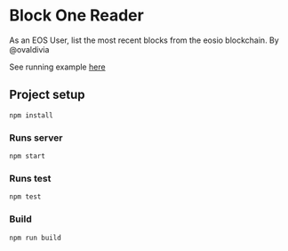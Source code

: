 # Block One Reader

As an EOS User, list the most recent blocks from the eosio blockchain. 
By @ovaldivia

See running example [here](http://d2lmk4df7ni3el.cloudfront.net/,"Example")

## Project setup
```
npm install
```

### Runs server
```
npm start
```

### Runs test
```
npm test
```

### Build
```
npm run build
```
